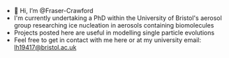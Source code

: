 - 👋 Hi, I’m @Fraser-Crawford
- I'm currently undertaking a PhD within the University of Bristol's aerosol group researching ice nucleation in aerosols containing biomolecules
- Projects posted here are useful in modelling single particle evolutions
- Feel free to get in contact with me here or at my university email: lh19417@bristol.ac.uk
